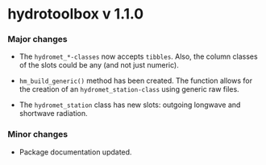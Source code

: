 # hydrotoolbox v 1.1.0

### Major changes
* The `hydromet_*-classes` now accepts `tibbles`. Also, the 
column classes of the slots could be any (and not just numeric).

* `hm_build_generic()` method has been created. The function allows
for the creation of an `hydromet_station-class` using generic 
raw files.

* The `hydromet_station` class has new slots: outgoing longwave
and shortwave radiation.

### Minor changes
* Package documentation updated.
